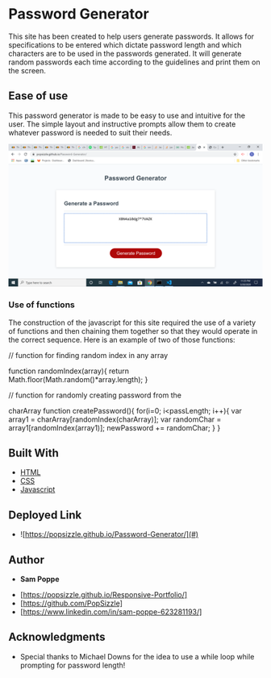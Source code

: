 # Password Generator

This site has been created to help users generate passwords. It allows for specifications to be entered which dictate password length and which characters are to be used in the passwords generated. It will generate random passwords each time according to the guidelines and print them on the screen.

## Ease of use

This password generator is made to be easy to use and intuitive for the user. The simple layout and instructive prompts allow them to create whatever password is needed to suit their needs.

![SitePicture](Screenshot.png)

### Use of functions

The construction of the javascript for this site required the use of a variety of functions and then chaining them together so that they would operate in the correct sequence. Here is an example of two of those functions:

// function for finding random index in any array

function randomIndex(array){
  return Math.floor(Math.random()*array.length);
}

// function for randomly creating password from the 

charArray
function createPassword(){
  for(i=0; i<passLength; i++){
    var array1 = charArray[randomIndex(charArray)];
    var randomChar = array1[randomIndex(array1)];
    newPassword += randomChar;
  }
}

## Built With

* [HTML](https://developer.mozilla.org/en-US/docs/Web/HTML)
* [CSS](https://developer.mozilla.org/en-US/docs/Web/CSS)
* [Javascript](https://developer.mozilla.org/en-US/docs/Web/JavaScript)

## Deployed Link

* ![https://popsizzle.github.io/Password-Generator/](#)


## Author

* **Sam Poppe** 

- [https://popsizzle.github.io/Responsive-Portfolio/]
- [https://github.com/PopSizzle]
- [https://www.linkedin.com/in/sam-poppe-623281193/]

## Acknowledgments

* Special thanks to Michael Downs for the idea to use a while loop while prompting for password length!

